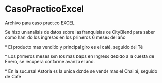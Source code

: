 # CasoPracticoExcel
Archivo para caso practico EXCEL

Se hizo un analisis de datos sobre las franquisias de CityBlend para saber como han ido los ingresos en los primeros 6 meses del año


° El producto mas vendido y principal giro es el café, seguido del Té

° Los primeros meses son los mas bajos en Ingreso debido a la cuesta de Enero, se recupera conforme avanza el año.

° En la sucursal Astoria es la unica donde se vende mas el Chai té, seguido de Café


